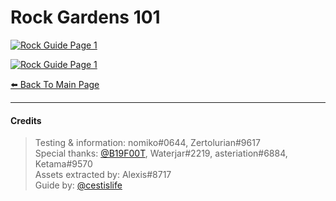 # Rock Gardens 101

[![Rock Guide Page 1](https://cestislife.github.io/img/grock_01.png)](https://cestislife.github.io/img/grock_01.png)

[![Rock Guide Page 1](https://cestislife.github.io/img/grock_02.png)](https://cestislife.github.io/img/grock_02.png)

[⬅️ Back To Main Page](https://cestislife.github.io)

***

#### Credits
> Testing & information: nomiko#0644, Zertolurian#9617   
> Special thanks: [@B19F00T](https://twitter.com/b19f00t), Waterjar#2219, asteriation#6884, Ketama#9570  
> Assets extracted by: Alexis#8717   
> Guide by: [@cestislife](https://twitter.com/cestislife)

